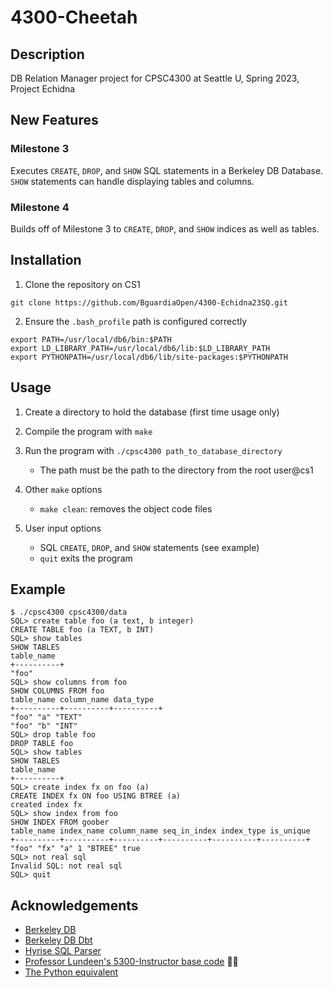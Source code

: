 # 4300-Cheetah
## Description
DB Relation Manager project for CPSC4300 at Seattle U, Spring 2023, Project Echidna

## New Features
### Milestone 3
Executes `CREATE`, `DROP`, and `SHOW` SQL statements in a Berkeley DB Database. `SHOW` statements can handle displaying tables and columns.

### Milestone 4
Builds off of Milestone 3 to `CREATE`, `DROP`, and `SHOW` indices as well as tables.

## Installation
1. Clone the repository on CS1

` git clone https://github.com/BguardiaOpen/4300-Echidna23SQ.git `

2. Ensure the ` .bash_profile ` path is configured correctly

```
export PATH=/usr/local/db6/bin:$PATH
export LD_LIBRARY_PATH=/usr/local/db6/lib:$LD_LIBRARY_PATH
export PYTHONPATH=/usr/local/db6/lib/site-packages:$PYTHONPATH 
```

## Usage
1. Create a directory to hold the database (first time usage only)
2. Compile the program with ` make `
3. Run the program with ` ./cpsc4300 path_to_database_directory `
    
    * The path must be the path to the directory from the root user@cs1
4. Other ``` make ``` options
    
    * ` make clean `: removes the object code files
5. User input options

    * SQL `CREATE`, `DROP`, and `SHOW` statements (see example)
    * ` quit ` exits the program

## Example

```
$ ./cpsc4300 cpsc4300/data
SQL> create table foo (a text, b integer)
CREATE TABLE foo (a TEXT, b INT)
SQL> show tables
SHOW TABLES
table_name 
+----------+
"foo" 
SQL> show columns from foo
SHOW COLUMNS FROM foo
table_name column_name data_type 
+----------+----------+----------+
"foo" "a" "TEXT" 
"foo" "b" "INT"
SQL> drop table foo
DROP TABLE foo
SQL> show tables
SHOW TABLES
table_name 
+----------+
SQL> create index fx on foo (a)
CREATE INDEX fx ON foo USING BTREE (a)
created index fx
SQL> show index from foo
SHOW INDEX FROM goober
table_name index_name column_name seq_in_index index_type is_unique 
+----------+----------+----------+----------+----------+----------+
"foo" "fx" "a" 1 "BTREE" true
SQL> not real sql
Invalid SQL: not real sql
SQL> quit
```

## Acknowledgements
* [Berkeley DB](https://www.oracle.com/database/technologies/related/berkeleydb.html)
* [Berkeley DB Dbt](https://docs.oracle.com/cd/E17076_05/html/api_reference/CXX/frame_main.html)
* [Hyrise SQL Parser](https://github.com/klundeen/sql-parser)
* [Professor Lundeen's 5300-Instructor base code](https://github.com/klundeen/5300-Instructor/releases/tag/Milestone2h) 🙏🙏
* [The Python equivalent](https://github.com/BguardiaOpen/cpsc4300py)
